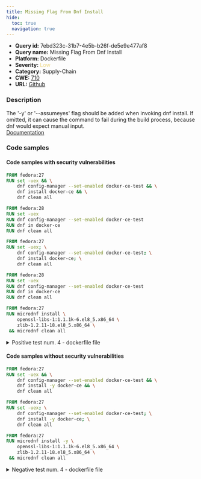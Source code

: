 ```yaml
---
title: Missing Flag From Dnf Install
hide:
  toc: true
  navigation: true
---
```


<style>
  .highlight .hll {
    background-color: #ff171742;
  }
  .md-content {
    max-width: 1100px;
    margin: 0 auto;
  }
</style>

-   **Query id:** 7ebd323c-31b7-4e5b-b26f-de5e9e477af8
-   **Query name:** Missing Flag From Dnf Install
-   **Platform:** Dockerfile
-   **Severity:** <span style="color:#edd57e">Low</span>
-   **Category:** Supply-Chain
-   **CWE:** <a href="https://cwe.mitre.org/data/definitions/710.html" onclick="newWindowOpenerSafe(event, 'https://cwe.mitre.org/data/definitions/710.html')">710</a>
-   **URL:** [Github](https://github.com/Checkmarx/kics/tree/master/assets/queries/dockerfile/missing_flag_from_dnf_install)

### Description
The '-y' or '--assumeyes' flag should be added when invoking dnf install. If omitted, it can cause the command to fail during the build process, because dnf would expect manual input.<br>
[Documentation](https://docs.docker.com/develop/develop-images/dockerfile_best-practices/#run)

### Code samples
#### Code samples with security vulnerabilities
```dockerfile title="Positive test num. 1 - dockerfile file" hl_lines="2 10"
FROM fedora:27
RUN set -uex && \
    dnf config-manager --set-enabled docker-ce-test && \
    dnf install docker-ce && \
    dnf clean all

FROM fedora:28
RUN set -uex
RUN dnf config-manager --set-enabled docker-ce-test
RUN dnf in docker-ce
RUN dnf clean all
```
```dockerfile title="Positive test num. 2 - dockerfile file" hl_lines="2 10"
FROM fedora:27
RUN set -uex; \
    dnf config-manager --set-enabled docker-ce-test; \
    dnf install docker-ce; \
    dnf clean all

FROM fedora:28
RUN set -uex
RUN dnf config-manager --set-enabled docker-ce-test
RUN dnf in docker-ce
RUN dnf clean all

```
```dockerfile title="Positive test num. 3 - dockerfile file" hl_lines="2"
FROM fedora:27
RUN microdnf install \
    openssl-libs-1:1.1.1k-6.el8_5.x86_64 \
    zlib-1.2.11-18.el8_5.x86_64 \
 && microdnf clean all

```
<details><summary>Positive test num. 4 - dockerfile file</summary>

```dockerfile hl_lines="21"
ARG BASE_CONTAINER_REGISTRY

# Base the installer on the Azure CLI image as we require the tool
# to download the psa-check from the UniversalPackage feed.
# Additionally, the script to retrieve the Kubernetes schemas
# requires Python (yaml & requests) which are included by
# default in the Azure CLI image.
# hadolint ignore=DL3006
FROM ${BASE_CONTAINER_REGISTRY:-mcr.microsoft.com}/azure-cli AS installer

ARG AZP_URL
ARG AZP_TOKEN

ARG DCP_INSTALLATION=infra-test

ARG HADOLINT_VERSION=2.12.0
ARG KUSTOMIZE_VERSION=5.5.0
ARG KUBECONFORM_VERSION=0.6.7
ARG FLYWAY_VERSION=11.1.0

RUN tdnf install \
    jq \
    tar \
    libicu \
    python3-requests \
    python3-yaml

```
</details>


#### Code samples without security vulnerabilities
```dockerfile title="Negative test num. 1 - dockerfile file"
FROM fedora:27
RUN set -uex && \
    dnf config-manager --set-enabled docker-ce-test && \
    dnf install -y docker-ce && \
    dnf clean all
```
```dockerfile title="Negative test num. 2 - dockerfile file"
FROM fedora:27
RUN set -uex; \
    dnf config-manager --set-enabled docker-ce-test; \
    dnf install -y docker-ce; \
    dnf clean all

```
```dockerfile title="Negative test num. 3 - dockerfile file"
FROM fedora:27
RUN microdnf install -y \
    openssl-libs-1:1.1.1k-6.el8_5.x86_64 \
    zlib-1.2.11-18.el8_5.x86_64 \
 && microdnf clean all

```
<details><summary>Negative test num. 4 - dockerfile file</summary>

```dockerfile
ARG BASE_CONTAINER_REGISTRY

# Base the installer on the Azure CLI image as we require the tool
# to download the psa-check from the UniversalPackage feed.
# Additionally, the script to retrieve the Kubernetes schemas
# requires Python (yaml & requests) which are included by
# default in the Azure CLI image.
# hadolint ignore=DL3006
FROM ${BASE_CONTAINER_REGISTRY:-mcr.microsoft.com}/azure-cli AS installer

ARG AZP_URL
ARG AZP_TOKEN

ARG DCP_INSTALLATION=infra-test

ARG HADOLINT_VERSION=2.12.0
ARG KUSTOMIZE_VERSION=5.5.0
ARG KUBECONFORM_VERSION=0.6.7
ARG FLYWAY_VERSION=11.1.0

RUN tdnf install -y \
    jq \
    tar \
    libicu \
    python3-requests \
    python3-yaml

```
</details>
